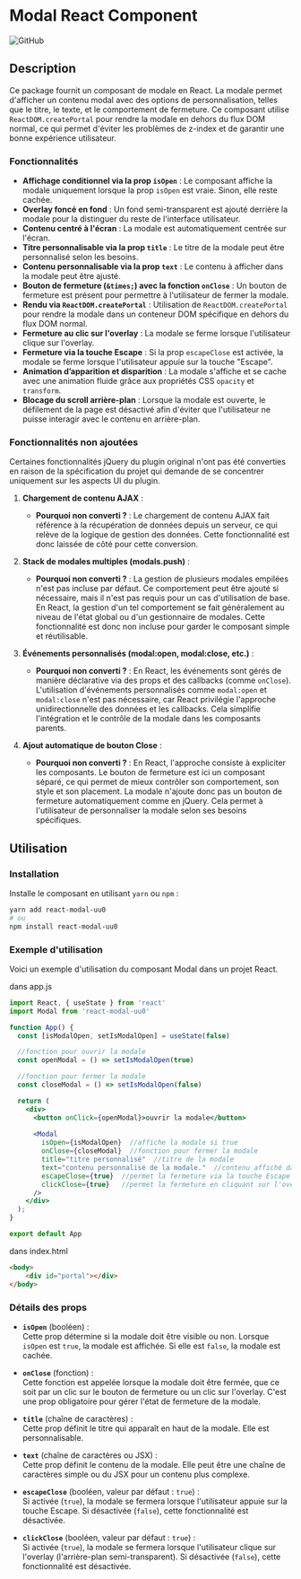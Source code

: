 # Modal React Component

![GitHub](https://img.shields.io/github/repo-size/uu-0/react-modal-uu0)

## Description
Ce package fournit un composant de modale en React. La modale permet d'afficher un contenu modal avec des options de personnalisation, telles que le titre, le texte, et le comportement de fermeture. Ce composant utilise `ReactDOM.createPortal` pour rendre la modale en dehors du flux DOM normal, ce qui permet d'éviter les problèmes de z-index et de garantir une bonne expérience utilisateur.

### Fonctionnalités
- **Affichage conditionnel via la prop `isOpen`** : Le composant affiche la modale uniquement lorsque la prop `isOpen` est vraie. Sinon, elle reste cachée.
- **Overlay foncé en fond** : Un fond semi-transparent est ajouté derrière la modale pour la distinguer du reste de l'interface utilisateur.
- **Contenu centré à l'écran** : La modale est automatiquement centrée sur l'écran.
- **Titre personnalisable via la prop `title`** : Le titre de la modale peut être personnalisé selon les besoins.
- **Contenu personnalisable via la prop `text`** : Le contenu à afficher dans la modale peut être ajusté.
- **Bouton de fermeture (`&times;`) avec la fonction `onClose`** : Un bouton de fermeture est présent pour permettre à l'utilisateur de fermer la modale.
- **Rendu via `ReactDOM.createPortal`** : Utilisation de `ReactDOM.createPortal` pour rendre la modale dans un conteneur DOM spécifique en dehors du flux DOM normal.
- **Fermeture au clic sur l'overlay** : La modale se ferme lorsque l'utilisateur clique sur l'overlay.
- **Fermeture via la touche Escape** : Si la prop `escapeClose` est activée, la modale se ferme lorsque l'utilisateur appuie sur la touche "Escape".
- **Animation d’apparition et disparition** : La modale s'affiche et se cache avec une animation fluide grâce aux propriétés CSS `opacity` et `transform`.
- **Blocage du scroll arrière-plan** : Lorsque la modale est ouverte, le défilement de la page est désactivé afin d'éviter que l'utilisateur ne puisse interagir avec le contenu en arrière-plan.

### Fonctionnalités non ajoutées
Certaines fonctionnalités jQuery du plugin original n'ont pas été converties en raison de la spécification du projet qui demande de se concentrer uniquement sur les aspects UI du plugin.

1. **Chargement de contenu AJAX** :
   - **Pourquoi non converti ?** : Le chargement de contenu AJAX fait référence à la récupération de données depuis un serveur, ce qui relève de la logique de gestion des données. Cette fonctionnalité est donc laissée de côté pour cette conversion.

2. **Stack de modales multiples (modals.push)** :
   - **Pourquoi non converti ?** : La gestion de plusieurs modales empilées n'est pas incluse par défaut. Ce comportement peut être ajouté si nécessaire, mais il n'est pas requis pour un cas d'utilisation de base. En React, la gestion d'un tel comportement se fait généralement au niveau de l'état global ou d'un gestionnaire de modales. Cette fonctionnalité est donc non incluse pour garder le composant simple et réutilisable.

3. **Événements personnalisés (modal:open, modal:close, etc.)** :
   - **Pourquoi non converti ?** : En React, les événements sont gérés de manière déclarative via des props et des callbacks (comme `onClose`). L'utilisation d'événements personnalisés comme `modal:open` et `modal:close` n'est pas nécessaire, car React privilégie l'approche unidirectionnelle des données et les callbacks. Cela simplifie l'intégration et le contrôle de la modale dans les composants parents.

4. **Ajout automatique de bouton Close** :
   - **Pourquoi non converti ?** : En React, l'approche consiste à expliciter les composants. Le bouton de fermeture est ici un composant séparé, ce qui permet de mieux contrôler son comportement, son style et son placement. La modale n'ajoute donc pas un bouton de fermeture automatiquement comme en jQuery. Cela permet à l'utilisateur de personnaliser la modale selon ses besoins spécifiques.

## Utilisation

### Installation
Installe le composant en utilisant `yarn` ou `npm` :
```bash
yarn add react-modal-uu0
# ou
npm install react-modal-uu0
```
### Exemple d'utilisation
Voici un exemple d'utilisation du composant Modal dans un projet React.

dans app.js
```jsx
import React, { useState } from 'react'
import Modal from 'react-modal-uu0'

function App() {
  const [isModalOpen, setIsModalOpen] = useState(false)

  //fonction pour ouvrir la modale
  const openModal = () => setIsModalOpen(true)

  //fonction pour fermer la modale
  const closeModal = () => setIsModalOpen(false)

  return (
    <div>
      <button onClick={openModal}>ouvrir la modale</button>
      
      <Modal
        isOpen={isModalOpen}  //affiche la modale si true
        onClose={closeModal}  //fonction pour fermer la modale
        title="titre personnalisé"  //titre de la modale
        text="contenu personnalisé de la modale."  //contenu affiché dans la modale
        escapeClose={true}  //permet la fermeture via la touche Escape
        clickClose={true}   //permet la fermeture en cliquant sur l'overlay
      />
    </div>
  );
}

export default App
```
dans index.html
```html
<body>
    <div id="portal"></div>
</body>
```

### Détails des props

- **`isOpen`** (booléen) :  
  Cette prop détermine si la modale doit être visible ou non. Lorsque `isOpen` est `true`, la modale est affichée. Si elle est `false`, la modale est cachée.

- **`onClose`** (fonction) :  
  Cette fonction est appelée lorsque la modale doit être fermée, que ce soit par un clic sur le bouton de fermeture ou un clic sur l'overlay. C'est une prop obligatoire pour gérer l'état de fermeture de la modale.

- **`title`** (chaîne de caractères) :  
  Cette prop définit le titre qui apparaît en haut de la modale. Elle est personnalisable.

- **`text`** (chaîne de caractères ou JSX) :  
  Cette prop définit le contenu de la modale. Elle peut être une chaîne de caractères simple ou du JSX pour un contenu plus complexe.

- **`escapeClose`** (booléen, valeur par défaut : `true`) :  
  Si activée (`true`), la modale se fermera lorsque l'utilisateur appuie sur la touche Escape. Si désactivée (`false`), cette fonctionnalité est désactivée.

- **`clickClose`** (booléen, valeur par défaut : `true`) :  
  Si activée (`true`), la modale se fermera lorsque l'utilisateur clique sur l'overlay (l'arrière-plan semi-transparent). Si désactivée (`false`), cette fonctionnalité est désactivée.




